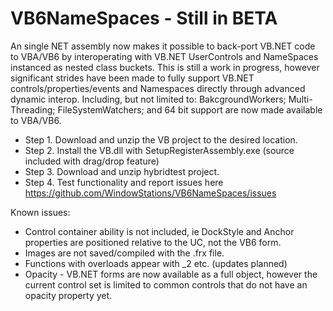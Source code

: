 # VB6NameSpaces - Still in BETA
An single NET assembly now makes it possible to back-port VB.NET code to VBA/VB6 by interoperating with VB.NET UserControls and NameSpaces instanced as nested class buckets.
This is still a work in progress, however significant strides have been made to fully support VB.NET controls/properties/events and Namespaces directly through advanced dynamic interop. Including, but not limited to: BakcgroundWorkers; Multi-Threading; FileSystemWatchers; and 64 bit support are now made available to VBA/VB6.

* Step 1.  Download and unzip the VB project to the desired location.
* Step 2.  Install the VB.dll with SetupRegisterAssembly.exe (source included with drag/drop feature)
* Step 3.  Download and unzip hybridtest project.
* Step 4.  Test functionality and report issues here https://github.com/WindowStations/VB6NameSpaces/issues

Known issues:
* Control container ability is not included, ie DockStyle and Anchor properties are positioned relative to the UC, not the VB6 form.
* Images are not saved/compiled with the .frx file.
* Functions with overloads appear with _2 etc.  (updates planned)
* Opacity - VB.NET forms are now available as a full object, however the current control set is limited to common controls that do not have an opacity property yet.
